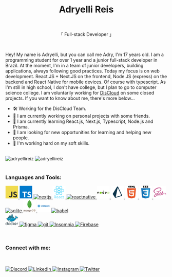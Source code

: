 <h1 align="center" > Adryelli Reis</h1>
</br>

<p align="center" >「 Full-stack Developer 」</p></br>

Hey! My name is Adryelli, but you can call me Adry, I'm 17 years old. I am a programming student for over 1 year and a junior full-stack developer in Brazil. At the moment, I'm in a team of junior developers, building applications, always following good practices. Today my focus is on web development. React.JS + Next.JS on the frontend, Node.JS (express) on the backend and React Native for mobile devices. Of course with typescript.
As I'm still in high school, I don't have college, but I plan to go to computer science college. I am voluntarily working for <a href="https://github.com/discloud" target="_blank">DisCloud</a> on some closed projects. If you want to know about me, there's more below...
</br>
- 🛠 Working for the DisCloud Team.
- 🔭 I am currently working on personal projects with some friends.
- 🚀 I am currently learning React.js, Next.js, Typescript, Node.js and Prisma.
- 🤝 I am looking for new opportunities for learning and helping new people.
- 🍃 I'm working hard on my soft skills.
</br>

<div >
<img src="https://github-readme-stats.vercel.app/api?username=adryellireiz&show_icons=true&theme=dracula&locale=en" alt="adryellireiz" />
<img src="https://github-readme-stats.vercel.app/api/top-langs?username=adryellireiz&show_icons=true&theme=dracula&locale=en&layout=compact" alt="adryellireiz" />
</div>
</br>

<h3 align="left">Languages and Tools:</h3>

<p align="left">

<a href="https://developer.mozilla.org/en-US/docs/Web/JavaScript" target="_blank"> <img src="https://raw.githubusercontent.com/devicons/devicon/master/icons/javascript/javascript-original.svg" alt="javascript" width="40" height="40"/> 
</a>
<a href="https://www.typescriptlang.org/" target="_blank"> <img src="https://raw.githubusercontent.com/devicons/devicon/master/icons/typescript/typescript-original.svg" alt="typescript" width="40" height="40"/> </a>
<a href="https://nextjs.org/" target="_blank"> <img src="https://cdn.worldvectorlogo.com/logos/nextjs-3.svg" alt="nextjs" width="40" height="40"/> </a>
<a href="https://reactjs.org/" target="_blank"> <img src="https://raw.githubusercontent.com/devicons/devicon/master/icons/react/react-original-wordmark.svg" alt="react" width="40" height="40"/> </a>
<a href="https://reactnative.dev/" target="_blank"> <img src="https://reactnative.dev/img/header_logo.svg" alt="reactnative" width="40" height="40"/> </a>
<a href="https://nodejs.org" target="_blank"> <img src="https://raw.githubusercontent.com/devicons/devicon/master/icons/nodejs/nodejs-original-wordmark.svg" alt="nodejs" width="40" height="40"/> </a>
<a href="https://prisma.io" target="_blank"> <img src="https://github.com/vscode-icons/vscode-icons/blob/master/icons/file_type_light_prisma.svg" alt="Prisma" width="40" height="40"/> </a>
<a href="https://www.w3.org/html/" target="_blank"> <img src="https://raw.githubusercontent.com/devicons/devicon/master/icons/html5/html5-original-wordmark.svg" alt="html5" width="40" height="40"/> </a>
<a href="https://www.w3schools.com/css/" target="_blank"> <img src="https://raw.githubusercontent.com/devicons/devicon/master/icons/css3/css3-original-wordmark.svg" alt="css3" width="40" height="40"/> </a>
<a href="https://sass-lang.com" target="_blank"> <img src="https://raw.githubusercontent.com/devicons/devicon/master/icons/sass/sass-original.svg" alt="sass" width="40" height="40"/> </a>
<a href="https://www.sqlite.org/" target="_blank"> <img src="https://www.vectorlogo.zone/logos/sqlite/sqlite-icon.svg" alt="sqlite" width="40" height="40"/> </a>
<a href="https://www.mongodb.com/" target="_blank"> <img src="https://raw.githubusercontent.com/devicons/devicon/master/icons/mongodb/mongodb-original-wordmark.svg" alt="mongodb" width="40" height="40"/> </a> 
<a href="https://webpack.js.org" target="_blank"> <img src="https://raw.githubusercontent.com/devicons/devicon/d00d0969292a6569d45b06d3f350f463a0107b0d/icons/webpack/webpack-original-wordmark.svg" alt="webpack" width="40" height="40"/></a>
<a href="https://babeljs.io/" target="_blank"> <img src="https://www.vectorlogo.zone/logos/babeljs/babeljs-icon.svg" alt="babel" width="40" height="40"/> </a></br>
<a href="https://www.docker.com/" target="_blank"> <img src="https://raw.githubusercontent.com/devicons/devicon/master/icons/docker/docker-original-wordmark.svg" alt="docker" width="40" height="40"/> </a>
<a href="https://www.figma.com/" target="_blank"> <img src="https://www.vectorlogo.zone/logos/figma/figma-icon.svg" alt="figma" width="40" height="40"/> </a>
<a href="https://git-scm.com/" target="_blank"> <img src="https://www.vectorlogo.zone/logos/git-scm/git-scm-icon.svg" alt="git" width="40" height="40"/> </a>
<a href="https://insomnia.rest/" target="_blank"> <img src="https://github.com/gilbarbara/logos/blob/master/logos/insomnia.svg" alt="Insomnia" width="40" height="40"/> </a>
<a href="https://firebase.google.com/" target="_blank"> <img src="https://www.vectorlogo.zone/logos/firebase/firebase-icon.svg" alt="Firebase" width="40" height="40"/> </a>
</p></br>

<h3 align="left">Connect with me:</h3></br>

<a href="https://discord.com/users/616979994765295723" target="_blank"> <img src="https://www.vectorlogo.zone/logos/discordapp/discordapp-icon.svg" alt="Discord" width="40" height="40"/> </a>
<a href="https://www.linkedin.com/in/adryelli-reis-3505601ab/" target="_blank"> <img src="https://www.vectorlogo.zone/logos/linkedin/linkedin-icon.svg" alt="LinkedIn" width="40" height="40"/> </a>
<a href="https://www.instagram.com/adryellireiz/" target="_blank"> <img src="https://www.vectorlogo.zone/logos/instagram/instagram-icon.svg" alt="Instagram" width="40" height="40"/> </a>
<a href="https://twitter.com/AdryelliReiz" target="_blank"> <img src="https://www.vectorlogo.zone/logos/twitter/twitter-tile.svg" alt="Twitter" width="40" height="40"/> </a>


